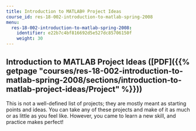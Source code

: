 ```yaml
---
title: Introduction to MATLAB® Project Ideas
course_id: res-18-002-introduction-to-matlab-spring-2008
menu:
  res-18-002-introduction-to-matlab-spring-2008:
    identifier: e22b7c4bf816692d5e527dc85706150f
    weight: 30
---
```

Introduction to MATLAB Project Ideas ([PDF]({{% getpage "courses/res-18-002-introduction-to-matlab-spring-2008/sections/introduction-to-matlab-project-ideas/Project" %}}))
---------------------------------------------------------------------------------------------------------------------------------------------------------------------------

This is not a well-defined list of projects; they are mostly meant as starting points and ideas. You can take any of these projects and make of it as much or as little as you feel like. However, you came to learn a new skill, and practice makes perfect!